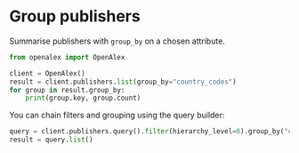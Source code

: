 # Group publishers

Summarise publishers with `group_by` on a chosen attribute.

```python
from openalex import OpenAlex

client = OpenAlex()
result = client.publishers.list(group_by="country_codes")
for group in result.group_by:
    print(group.key, group.count)
```

You can chain filters and grouping using the query builder:

```python
query = client.publishers.query().filter(hierarchy_level=0).group_by("country_codes")
result = query.list()
```
